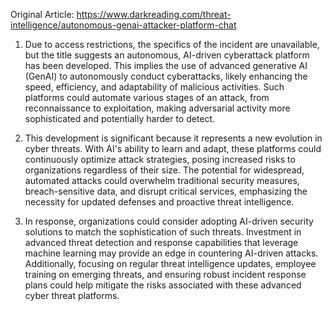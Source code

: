 Original Article: https://www.darkreading.com/threat-intelligence/autonomous-genai-attacker-platform-chat

1) Due to access restrictions, the specifics of the incident are unavailable, but the title suggests an autonomous, AI-driven cyberattack platform has been developed. This implies the use of advanced generative AI (GenAI) to autonomously conduct cyberattacks, likely enhancing the speed, efficiency, and adaptability of malicious activities. Such platforms could automate various stages of an attack, from reconnaissance to exploitation, making adversarial activity more sophisticated and potentially harder to detect.

2) This development is significant because it represents a new evolution in cyber threats. With AI's ability to learn and adapt, these platforms could continuously optimize attack strategies, posing increased risks to organizations regardless of their size. The potential for widespread, automated attacks could overwhelm traditional security measures, breach-sensitive data, and disrupt critical services, emphasizing the necessity for updated defenses and proactive threat intelligence.

3) In response, organizations could consider adopting AI-driven security solutions to match the sophistication of such threats. Investment in advanced threat detection and response capabilities that leverage machine learning may provide an edge in countering AI-driven attacks. Additionally, focusing on regular threat intelligence updates, employee training on emerging threats, and ensuring robust incident response plans could help mitigate the risks associated with these advanced cyber threat platforms.